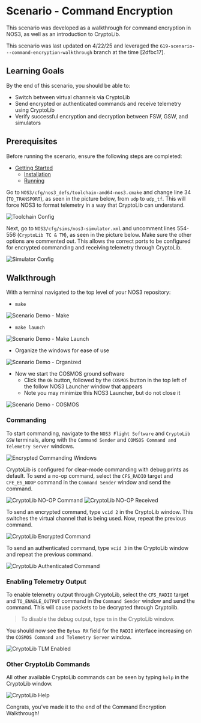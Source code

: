 # Scenario - Command Encryption

This scenario was developed as a walkthrough for command encryption in NOS3, as well as an introduction to CryptoLib.


This scenario was last updated on 4/22/25 and leveraged the `619-scenario---command-encryption-walkthrough` branch at the time [2dfbc17].

## Learning Goals

By the end of this scenario, you should be able to:

* Switch between virtual channels via CryptoLib
* Send encrypted or authenticated commands and receive telemetry using CryptoLib
* Verify successful encryption and decryption between FSW, GSW, and simulators

## Prerequisites

Before running the scenario, ensure the following steps are completed:
* [Getting Started](./Getting_Started.md)
  * [Installation](./Getting_Started.md#installation)
  * [Running](./Getting_Started.md#running)

Go to `NOS3/cfg/nos3_defs/toolchain-amd64-nos3.cmake` and change line 34 (`TO_TRANSPORT`), as seen in the picture below, from `udp` to `udp_tf`. This will force NOS3 to format telemetry in a way that CryptoLib can understand.

![Toolchain Config](./_static/command_encryption/command_encryption_toolchain.png)

Next, go to `NOS3/cfg/sims/nos3-simulator.xml` and uncomment lines 554-556 (`CryptoLib TC & TM`), as seen in the picture below. Make sure the other options are commented out. This allows the correct ports to be configured for encrypted commanding and receiving telemetry through CryptoLib.

![Simulator Config](./_static/command_encryption/command_encryption_simulator.png)

## Walkthrough

With a terminal navigated to the top level of your NOS3 repository:
* `make`

![Scenario Demo - Make](./_static/scenario_demo/scenario_demo_make.png)

* `make launch`

![Scenario Demo - Make Launch](./_static/scenario_demo/scenario_demo_make_launch.png)

* Organize the windows for ease of use

![Scenario Demo - Organized](./_static/scenario_demo/scenario_demo_organized.png)

* Now we start the COSMOS ground software
  * Click the `Ok` button, followed by the `COSMOS` button in the top left of the follow NOS3 Launcher window that appears
  * Note you may minimize this NOS3 Launcher, but do not close it

![Scenario Demo - COSMOS](./_static/scenario_demo/scenario_demo_cosmos.png)

### Commanding

To start commanding, navigate to the `NOS3 Flight Software` and  `CryptoLib GSW` terminals, along with the `Command Sender` and `COMSOS Command and Telemetry Server` windows.

![Encrypted Commanding Windows](./_static/command_encryption/command_encryption_windows.png)

CryptoLib is configured for clear-mode commanding with debug prints as default. To send a no-op command, select the `CFS_RADIO` target and `CFE_ES_NOOP` command in the `Command Sender` window and send the command. 

![CryptoLib NO-OP Command](./_static/command_encryption/noop-command.png)
![CryptoLib NO-OP Received](./_static/command_encryption/noop-received.png)

To send an encrypted command, type `vcid 2` in the CryptoLib window. This switches the virtual channel that is being used. Now, repeat the previous command.

![CryptoLib Encrypted Command](./_static/command_encryption/encrypted_noop.png)

To send an authenticated command, type `vcid 3` in the CryptoLib window and repeat the previous command.

![CryptoLib Authenticated Command](./_static/command_encryption/authenticated_noop.png)

### Enabling Telemetry Output

To enable telemetry output through CryptoLib, select the `CFS_RADIO` target and `TO_ENABLE_OUTPUT` command in the `Command Sender` window and send the command. This will cause packets to be decrypted through Cryptolib. 

> To disable the debug output, type `tm` in the CryptoLib window.

You should now see the `Bytes RX` field for the `RADIO` interface increasing on the `COSMOS Command and Telemetry Server` window. 

![CryptoLib TLM Enabled](./_static/command_encryption/telemetry_enabled.png)

### Other CryptoLib Commands

All other available CryptoLib commands can be seen by typing `help` in the CryptoLib window.

![CryptoLib Help](./_static/command_encryption/cryptolib_help.png)

Congrats, you've made it to the end of the Command Encryption Walkthrough!
